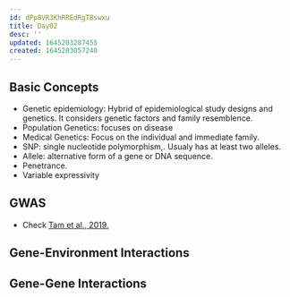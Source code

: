 ```yaml
---
id: dPp8VR3KhRREdRgTBswxu
title: Day02
desc: ''
updated: 1645203287455
created: 1645203057240
---
```


## Basic Concepts
<!--- Define the concepts below--->

- Genetic epidemiology: Hybrid of epidemiological study designs and genetics. It considers genetic factors and family resemblence.
- Population Genetics: focuses on disease
- Medical Genetics: Focus on the individual and immediate family.
- SNP: single nucleotide polymorphism,.  Usualy has at least two alleles.
- Allele: alternative form of a gene or DNA sequence.
- Penetrance.
- Variable expressivity

## GWAS

- Check [Tam et al., 2019.](https://doi.org/10.1038/s41576-019-0127-1) 

## Gene-Environment Interactions

## Gene-Gene Interactions
